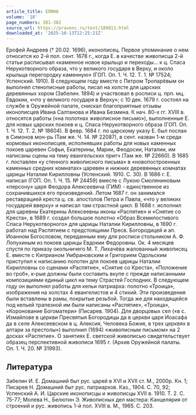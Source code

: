 ```yaml
---
article_title: ЕЛИНА
volume: '18'
page_numbers: 381-382
source_url: https://pravenc.ru/text/189813.html
downloaded_at: '2025-10-13T12:25:21Z'
---
```


Ерофей Андреев († 20.02. 1696), иконописец. Первое упоминание о нем относится ко 2-й пол. сент. 1678 г., когда Е. в качестве живописца 2-й статьи расписывал «каменное новое крыльцо и переходы... к ц. Спаса Нерукотворного образа, что у великого государя в Верху, и около крыльца перегородку каменную» (ГОП. Оп. 1. Ч. 12. Т. 1. № 17524; Успенский. 1910). В следующем году вместе с Петром Тропарёвым он выполнял стенописные работы, писал на холсте для царских деревянных хором (Забелин. 1894) и участвовал в росписи ц. прп. мц. Евдокии, «что у великого государя в Верху»; с 10 дек. 1679 г. состоял на службе в Оружейной палате, снискал благоприятные отзывы иконописцев Ивана Салтанова и Ивана Безмина. К нач. 80-х гг. XVIII в. относятся работы («на полотнах живописное письмо»), выполненные Е. для новых царских покоев и ц. Спаса Нерукотворного образа (ГОП. Оп. 1. Ч. 12. Т. 2. № 18604). В февр. 1684 г. по царскому указу Е. был послан в Симонов мон-рь (Там же. Ч. 14. № 22087), в сент. назван 1-м среди кормовых иконописцев, исполнявших работы для новых каменных покоев царевен Софьи, Екатерины, Марии, Феодосии, Наталии, им написаны сцены на тему евангельских притч (Там же. № 22660). В 1685 г. поставлен «у стенного живописного письма» в «новопостроенных каменных средних комнатах» царевен и нижних деревянных комнатах царицы Наталии Кирилловны (Успенский. 1910. С. 30). В 1686 г. Е. написал (ГОП. Оп. 1. Ч. 15. № 24459) вместе с Лукою Смоляниновым «персону» царя Феодора Алексеевича (ГИМ) - единственное из сохранившихся его произведений. Летом 1687 г. он занимался реставрацией креста ц. св. апостолов Петра и Павла, «что у великих государей вверху» и написал там страстной цикл. В 1688 г. исполнил для царевны Екатерины Алексеевны иконы «Распятие» и «Снятие со Креста», в 1689 г. создал большое полотно «Образ Всемилостивого Спаса Нерукотворного» для царицы Наталии Кирилловны, в 1690 г. работал над Распятием с предстоящими Пресв. Богородицей и ап. Иоанном Богословом, переданным ему для росписи стольником А. Ф. Лопухиным из покоев царицы Евдокии Федоровны. Ок. 4 месяцев спустя по приказу окольничего М. Т. Лихачёва жалованный живописец Е. вместе с Киприаном Умбрановским и Григорием Одольским приступил к написанию полотен для покоев царицы Наталии Кирилловны со сценами «Распятие», «Снятие со Креста», «Положение во гроб», к-рые должны были составить вкупе с прежде написанными композициями единый цикл на тему Страстей Господних. В следующем году он выполнял работы для кельи патриарха: полотно «Троица», изображения на холстах 4 евангелистов и 4 стихий. Эти произведения были вставлены в рамы, покрытые резьбой. Тогда же для находящейся под кельей трапезной им были написаны «Распятие», «Троица», «Коронование Богоматери» (Писарев. 1904). Для дворцовых сел («в с. Измайлове в церкви Пресвятыя Богородицы да в церкви царя Иоасафа да в селе Алексеевском в ц. Алексия, Человека Божия, в трех церквях в алтари за престолы») выполнил (1694) «живописным письмом» на 2 досках «Распятие». О занятиях Е. светской живописью свидетельствует образец перспективной живописи 1695 г. (Архив Оружейной палаты. Оп. 1. Ч. 20. № 31993).

## Литература

Забелин И. Е. Домашний быт рус. царей в XVI и XVII ст. М., 2000р. Кн. 1; Писарев Н. Домашний быт рус. патриархов. Каз., 1904. С. 70, 92; Успенский А. И. Царские иконописцы и живописцы XVII в. 1910. Т. 2. С. 75-77; Молева Н., Белютин Э. Живописных дел мастера: Канцелярия от строений и рус. живопись 1-й пол. XVIII в. М., 1965. С. 203.
